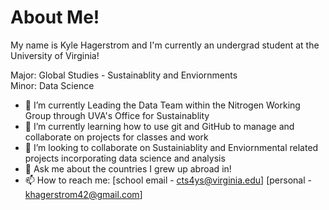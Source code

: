 # About Me!

My name is Kyle Hagerstrom and I'm currently an undergrad student at the University of Virginia!

Major: Global Studies - Sustainablity and Enviornments\
Minor: Data Science

- 🔭 I’m currently Leading the Data Team within the Nitrogen Working Group through UVA's Office for Sustainablity
- 🌱 I’m currently learning how to use git and GitHub to manage and collaborate on projects for classes and work
- 👯 I’m looking to collaborate on Sustainiablity and Enviornmental related projects incorporating data science and analysis
- 💬 Ask me about the countries I grew up abroad in!
- 📫 How to reach me: [school email - cts4ys@virginia.edu] [personal - khagerstrom42@gmail.com]


